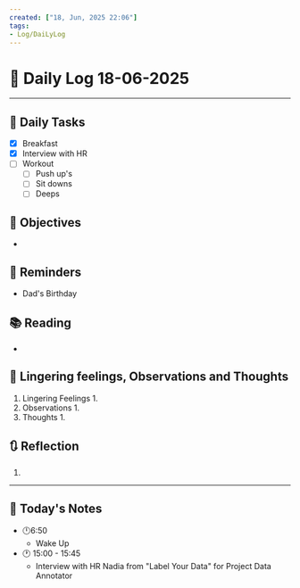 ```yaml
---
created: ["18, Jun, 2025 22:06"]
tags:
- Log/DaiLyLog
---
```


# 📅 Daily Log  18-06-2025

---
## 🔷 Daily Tasks
- [x] Breakfast
- [x] Interview with HR 
- [ ] Workout
	- [ ] Push up's
	- [ ] Sit downs
	- [ ] Deeps

## 🎯 Objectives
- 
## 📕 Reminders
-  Dad's Birthday
## 📚 Reading
- 
##  💬 Lingering feelings, Observations and Thoughts 
1. Lingering Feelings
	1. 
2. Observations
	1. 
3. Thoughts
	1. 
## 🔃 Reflection
1. 
---

## 📅 Today's Notes
- 🕛6:50 
	- Wake Up
- 🕐 15:00 - 15:45 
	- Interview with HR Nadia from "Label Your Data" for Project Data Annotator


